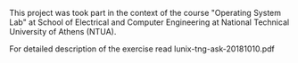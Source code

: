 This project was took part in the context of the course "Operating System Lab" at School of Electrical and Computer Engineering at National Technical University of Athens (NTUA).

For detailed description of the exercise read lunix-tng-ask-20181010.pdf
